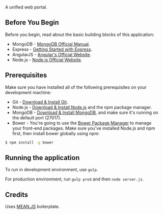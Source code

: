 A unified web portal.

## Before You Begin
Before you begin, read about the basic building blocks of this application:
* MongoDB - [MongoDB Official Manual](http://docs.mongodb.org/manual/).
* Express - [Getting Started with Express](http://expressjs.com/starter/installing.html).
* AngularJS - [Angular's Official Website](http://angularjs.org/).
* Node.js - [Node.js Official Website](http://nodejs.org/).

## Prerequisites
Make sure you have installed all of the following prerequisites on your development machine:
* Git - [Download & Install Git](https://git-scm.com/downloads).
* Node.js - [Download & Install Node.js](https://nodejs.org/en/download/) and the npm package manager.
* MongoDB - [Download & Install MongoDB](http://www.mongodb.org/downloads), and make sure it's running on the default port (27017).
* Bower - You're going to use the [Bower Package Manager](http://bower.io/) to manage your front-end packages. Make sure you've installed Node.js and npm first, then install bower globally using npm:

```bash
$ npm install -g bower
```

## Running the application
To run in development environment, use `gulp`.

For production environment, run `gulp prod` and then `node server.js`.

## Credits
Uses [MEAN.JS](http://meanjs.org/) boilerplate.